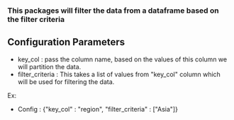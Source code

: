 ### This packages will filter the data from a dataframe based on the filter criteria


## Configuration Parameters
* key_col : pass the column name, based on the values of this column we will partition the data.
* filter_criteria : This takes a list of values from "key_col" column which will be used for filtering the data.


Ex:
* Config : {"key_col" : "region", "filter_criteria" : ["Asia"]}